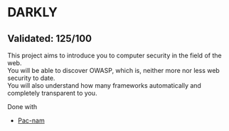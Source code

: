 # DARKLY

## Validated: 125/100

This project aims to introduce you to computer security in the field of the web.<br>
You will be able to discover OWASP, which is, neither more nor less
web security to date.<br>
You will also understand how many frameworks automatically and completely transparent to you.<br>

Done with 
- [Pac-nam](https://github.com/pac-nam)
